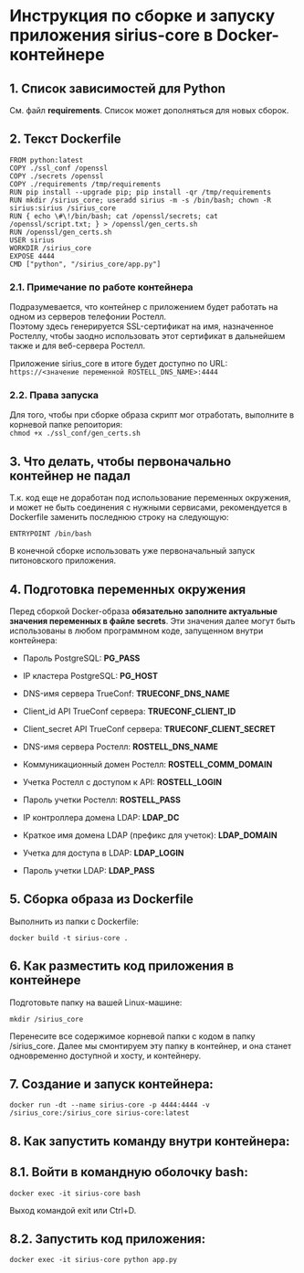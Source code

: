 # Инструкция по сборке и запуску приложения sirius-core в Docker-контейнере
   
## 1. Список зависимостей для Python

См. файл **requirements**. Список может дополняться для новых сборок.

## 2. Текст Dockerfile

```
FROM python:latest
COPY ./ssl_conf /openssl
COPY ./secrets /openssl
COPY ./requirements /tmp/requirements
RUN pip install --upgrade pip; pip install -qr /tmp/requirements
RUN mkdir /sirius_core; useradd sirius -m -s /bin/bash; chown -R sirius:sirius /sirius_core
RUN { echo \#\!/bin/bash; cat /openssl/secrets; cat /openssl/script.txt; } > /openssl/gen_certs.sh
RUN /openssl/gen_certs.sh
USER sirius
WORKDIR /sirius_core
EXPOSE 4444
CMD ["python", "/sirius_core/app.py"]
```

### 2.1. Примечание по работе контейнера  
Подразумевается, что контейнер с приложением будет работать на одном из серверов телефонии Ростелл.  
Поэтому здесь генерируется SSL-сертификат на имя, назначенное Ростеллу, чтобы заодно использовать этот сертификат в дальнейшем также и для веб-сервера Ростелл.

Приложение sirius_core в итоге будет доступно по URL: `https://<значение переменной ROSTELL_DNS_NAME>:4444`

### 2.2. Права запуска
Для того, чтобы при сборке образа скрипт мог отработать, выполните в корневой папке репоитория:   
`chmod +x ./ssl_conf/gen_certs.sh`


## 3. Что делать, чтобы первоначально контейнер не падал
Т.к. код еще не доработан под использование переменных окружения, и может не быть соединения с нужными сервисами, рекомендуется в Dockerfile заменить последнюю строку на следующую:

```
ENTRYPOINT /bin/bash
```

В конечной сборке использовать уже первоначальный запуск питоновского приложения.


## 4. Подготовка переменных окружения
Перед сборкой Docker-образа **обязательно заполните актуальные значения переменных в файле secrets**.
Эти значения далее могут быть использованы в любом программном коде, запущенном внутри контейнера:

* Пароль PostgreSQL: **PG_PASS**

* IP кластера PostgreSQL: **PG_HOST**

* DNS-имя сервера TrueConf: **TRUECONF_DNS_NAME**

* Client_id API TrueConf сервера: **TRUECONF_CLIENT_ID**

* Client_secret API TrueConf сервера: **TRUECONF_CLIENT_SECRET**

* DNS-имя сервера Ростелл: **ROSTELL_DNS_NAME**

* Коммуникационный домен Ростелл: **ROSTELL_COMM_DOMAIN**

* Учетка Ростелл с доступом к API: **ROSTELL_LOGIN**

* Пароль учетки Ростелл: **ROSTELL_PASS**

* IP контроллера домена LDAP: **LDAP_DC**

* Краткое имя домена LDAP (префикс для учеток): **LDAP_DOMAIN**

* Учетка для доступа в LDAP: **LDAP_LOGIN**

* Пароль учетки LDAP: **LDAP_PASS**


## 5. Сборка образа из Dockerfile

Выполнить из папки с Dockerfile:

```
docker build -t sirius-core .
```


## 6. Как разместить код приложения в контейнере

Подготовьте папку на вашей Linux-машине:

```
mkdir /sirius_core
```

Перенесите все содержимое корневой папки с кодом в папку /sirius_core. 
Далее мы смонтируем эту папку в контейнер, и она станет одновременно доступной и хосту, и контейнеру.


## 7. Создание и запуск контейнера:

```
docker run -dt --name sirius-core -p 4444:4444 -v /sirius_core:/sirius_core sirius-core:latest
```

## 8. Как запустить команду внутри контейнера:

## 8.1. Войти в командную оболочку bash:
```
docker exec -it sirius-core bash
```
Выход командой exit или Ctrl+D.

## 8.2. Запустить код приложения:
`docker exec -it sirius-core python app.py`
